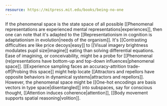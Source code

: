```yaml
---
resource: https://mitpress.mit.edu/books/being-no-one
---
```


If the phenomenal space is the state space of all possible [[Phenomenal representations are experienced mental representations|experiences]], then one can note that it's adapted to the [[Representationism in cognition is adaptationism in evolution|needs of the organism]]. It's [[Contrasting difficulties are like price decoys|easy]] to [[Visual imagery brightness modulates pupil size|imagine]] eating than solving differential equations. Ease of imagining, or conceivability, might be a probe for [[Phenomenal (re)presentations have bottom-up and top-down influences|phenomenal space]]. [[Experience sampling faces an accuracy-attrition trade-off|Probing this space]] might help locate [[Attractors and repellors have opposite behaviors in dynamical systems|attractors and repellors]]. However, the phenomenal space might be [[One-hot encodings are basis vectors in type space|disentangled]] into subspaces, say for conscious thought, [[Attention induces coherence|attention]], [[Body movement supports spatial reasoning|volition]].